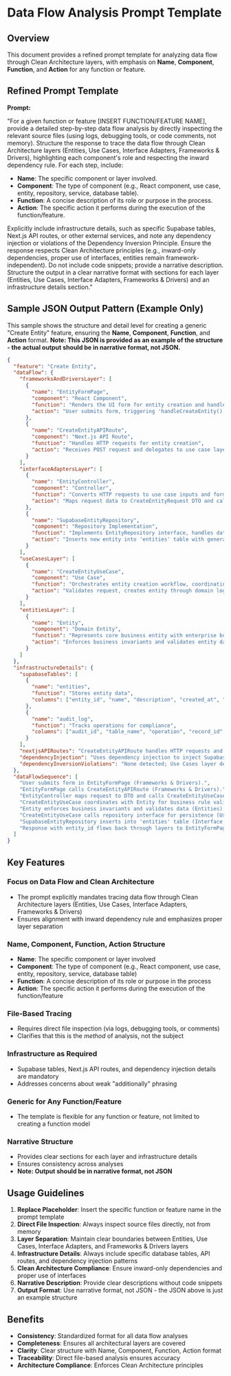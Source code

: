 # Data Flow Analysis Prompt Template

## Overview

This document provides a refined prompt template for analyzing data flow through Clean Architecture layers, with emphasis on **Name**, **Component**, **Function**, and **Action** for any function or feature.

## Refined Prompt Template

**Prompt:**

"For a given function or feature [INSERT FUNCTION/FEATURE NAME], provide a detailed step-by-step data flow analysis by directly inspecting the relevant source files (using logs, debugging tools, or code comments, not memory). Structure the response to trace the data flow through Clean Architecture layers (Entities, Use Cases, Interface Adapters, Frameworks & Drivers), highlighting each component's role and respecting the inward dependency rule. For each step, include:

- **Name**: The specific component or layer involved.
- **Component**: The type of component (e.g., React component, use case, entity, repository, service, database table).
- **Function**: A concise description of its role or purpose in the process.
- **Action**: The specific action it performs during the execution of the function/feature.

Explicitly include infrastructure details, such as specific Supabase tables, Next.js API routes, or other external services, and note any dependency injection or violations of the Dependency Inversion Principle. Ensure the response respects Clean Architecture principles (e.g., inward-only dependencies, proper use of interfaces, entities remain framework-independent). Do not include code snippets; provide a narrative description. Structure the output in a clear narrative format with sections for each layer (Entities, Use Cases, Interface Adapters, Frameworks & Drivers) and an infrastructure details section."

## Sample JSON Output Pattern (Example Only)

This sample shows the structure and detail level for creating a generic "Create Entity" feature, ensuring the **Name**, **Component**, **Function**, and **Action** format. **Note: This JSON is provided as an example of the structure - the actual output should be in narrative format, not JSON.**

```json
{
  "feature": "Create Entity",
  "dataFlow": {
    "frameworksAndDriversLayer": [
      {
        "name": "EntityFormPage",
        "component": "React Component",
        "function": "Renders the UI form for entity creation and handles user interactions",
        "action": "User submits form, triggering 'handleCreateEntity()' which calls the use case"
      },
      {
        "name": "CreateEntityAPIRoute",
        "component": "Next.js API Route",
        "function": "Handles HTTP requests for entity creation",
        "action": "Receives POST request and delegates to use case layer"
      }
    ],
    "interfaceAdaptersLayer": [
      {
        "name": "EntityController",
        "component": "Controller",
        "function": "Converts HTTP requests to use case inputs and formats responses",
        "action": "Maps request data to CreateEntityRequest DTO and calls use case"
      },
      {
        "name": "SupabaseEntityRepository",
        "component": "Repository Implementation",
        "function": "Implements EntityRepository interface, handles database operations via Supabase client",
        "action": "Inserts new entity into 'entities' table with generated UUID"
      }
    ],
    "useCasesLayer": [
      {
        "name": "CreateEntityUseCase",
        "component": "Use Case",
        "function": "Orchestrates entity creation workflow, coordinating entities and external interfaces",
        "action": "Validates request, creates entity through domain logic, persists via repository interface"
      }
    ],
    "entitiesLayer": [
      {
        "name": "Entity",
        "component": "Domain Entity",
        "function": "Represents core business entity with enterprise business rules, independent of frameworks",
        "action": "Enforces business invariants and validates entity data according to business rules"
      }
    ]
  },
  "infrastructureDetails": {
    "supabaseTables": [
      {
        "name": "entities",
        "function": "Stores entity data",
        "columns": ["entity_id", "name", "description", "created_at", "updated_at"]
      },
      {
        "name": "audit_log",
        "function": "Tracks operations for compliance",
        "columns": ["audit_id", "table_name", "operation", "record_id", "changed_by", "changed_at"]
      }
    ],
    "nextjsAPIRoutes": "CreateEntityAPIRoute handles HTTP requests and delegates to Interface Adapters layer.",
    "dependencyInjection": "Uses dependency injection to inject SupabaseEntityRepository implementation into CreateEntityUseCase, adhering to Dependency Inversion Principle.",
    "dependencyInversionViolations": "None detected; Use Cases layer depends on repository interfaces defined in inner layers, not concrete implementations."
  },
  "dataFlowSequence": [
    "User submits form in EntityFormPage (Frameworks & Drivers).",
    "EntityFormPage calls CreateEntityAPIRoute (Frameworks & Drivers).",
    "EntityController maps request to DTO and calls CreateEntityUseCase (Interface Adapters).",
    "CreateEntityUseCase coordinates with Entity for business rule validation (Use Cases → Entities).",
    "Entity enforces business invariants and validates data (Entities).",
    "CreateEntityUseCase calls repository interface for persistence (Use Cases → Interface Adapters).",
    "SupabaseEntityRepository inserts into 'entities' table (Interface Adapters).",
    "Response with entity_id flows back through layers to EntityFormPage (Frameworks & Drivers)."
  ]
}
```

## Key Features

### Focus on Data Flow and Clean Architecture
- The prompt explicitly mandates tracing data flow through Clean Architecture layers (Entities, Use Cases, Interface Adapters, Frameworks & Drivers)
- Ensures alignment with inward dependency rule and emphasizes proper layer separation

### Name, Component, Function, Action Structure
- **Name**: The specific component or layer involved
- **Component**: The type of component (e.g., React component, use case, entity, repository, service, database table)
- **Function**: A concise description of its role or purpose in the process
- **Action**: The specific action it performs during the execution of the function/feature

### File-Based Tracing
- Requires direct file inspection (via logs, debugging tools, or comments)
- Clarifies that this is the *method* of analysis, not the subject

### Infrastructure as Required
- Supabase tables, Next.js API routes, and dependency injection details are mandatory
- Addresses concerns about weak "additionally" phrasing

### Generic for Any Function/Feature
- The template is flexible for any function or feature, not limited to creating a function model

### Narrative Structure
- Provides clear sections for each layer and infrastructure details
- Ensures consistency across analyses
- **Note: Output should be in narrative format, not JSON**

## Usage Guidelines

1. **Replace Placeholder**: Insert the specific function or feature name in the prompt template
2. **Direct File Inspection**: Always inspect source files directly, not from memory
3. **Layer Separation**: Maintain clear boundaries between Entities, Use Cases, Interface Adapters, and Frameworks & Drivers layers
4. **Infrastructure Details**: Always include specific database tables, API routes, and dependency injection patterns
5. **Clean Architecture Compliance**: Ensure inward-only dependencies and proper use of interfaces
6. **Narrative Description**: Provide clear descriptions without code snippets
7. **Output Format**: Use narrative format, not JSON - the JSON above is just an example structure

## Benefits

- **Consistency**: Standardized format for all data flow analyses
- **Completeness**: Ensures all architectural layers are covered
- **Clarity**: Clear structure with Name, Component, Function, Action format
- **Traceability**: Direct file-based analysis ensures accuracy
- **Architecture Compliance**: Enforces Clean Architecture principles
